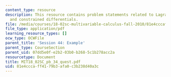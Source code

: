 ```yaml
---
content_type: resource
description: This resource contains problem statements related to Lagrange's multipliers
  and constrained differentials.
file: /media/courses/18-02sc-multivariable-calculus-fall-2010/81e4cccaff4179b3afa0c3b238d40a3c_MIT18_02SC_pb_34_quest.pdf
file_type: application/pdf
learning_resource_types: []
ocw_type: OCWFile
parent_title: 'Session 44: Example'
parent_type: CourseSection
parent_uid: 07dd5e0f-e2b2-03b0-b268-5c1b278acc2a
resourcetype: Document
title: MIT18_02SC_pb_34_quest.pdf
uid: 81e4ccca-ff41-79b3-afa0-c3b238d40a3c
---
```

